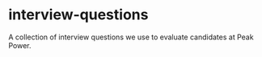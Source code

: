 # interview-questions

A collection of interview questions we use to evaluate candidates at Peak Power.
